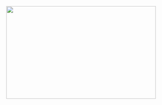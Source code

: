 <img src="[https://giphy.com/gifs/baby-yoda-grogu-cute-S3PBXqHjKL9GZhK2Yv](https://giphy.com/gifs/baby-yoda-grogu-cute-S3PBXqHjKL9GZhK2Yv)" align="right" width="400" height="250">
